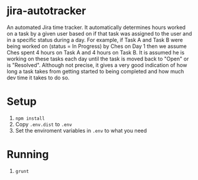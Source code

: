 jira-autotracker
================

An automated Jira time tracker. It automatically determines hours worked on a task by a given user based on if that task was assigned to the user and in a specific status during a day. For example, if Task A and Task B were being worked on (status = In Progress) by Ches on Day 1 then we assume Ches spent 4 hours on Task A and 4 hours on Task B. It is assumed he is working on these tasks each day until the task is moved back to "Open" or is "Resolved". Although not precise, it gives a very good indication of how long a task takes from getting started to being completed and how much dev time it takes to do so.

# Setup

1. `npm install`
2. Copy `.env.dist` to `.env`
3. Set the enviroment variables in `.env` to what you need

# Running

1. `grunt`
